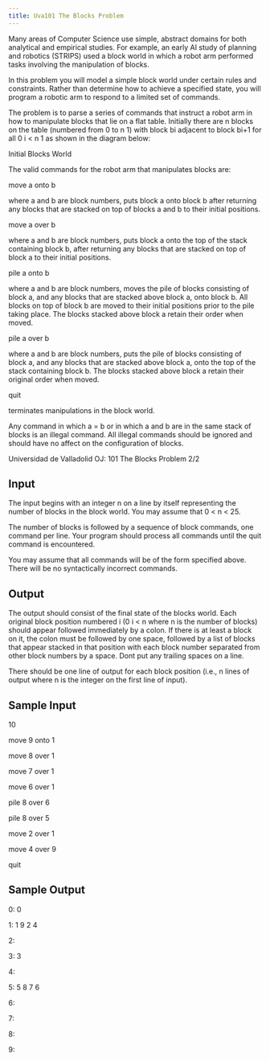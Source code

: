 ```yaml
---
title: Uva101 The Blocks Problem
---
```


Many areas of Computer Science use simple, abstract domains for both analytical and empirical studies.
For example, an early AI study of planning and robotics (STRIPS) used a block world in which a robot
arm performed tasks involving the manipulation of blocks.

In this problem you will model a simple block world under certain rules and constraints. Rather
than determine how to achieve a specified state, you will program a robotic arm to respond to a
limited set of commands.

The problem is to parse a series of commands that instruct a robot arm in how to manipulate blocks
that lie on a flat table. Initially there are n blocks on the table (numbered from 0 to n 1) with block
bi adjacent to block bi+1 for all 0  i < n 1 as shown in the diagram below:

Initial Blocks World

The valid commands for the robot arm that manipulates blocks are:

 move a onto b

where a and b are block numbers, puts block a onto block b after returning any blocks that are
stacked on top of blocks a and b to their initial positions.

 move a over b

where a and b are block numbers, puts block a onto the top of the stack containing block b, after
returning any blocks that are stacked on top of block a to their initial positions.

 pile a onto b

where a and b are block numbers, moves the pile of blocks consisting of block a, and any blocks
that are stacked above block a, onto block b. All blocks on top of block b are moved to their
initial positions prior to the pile taking place. The blocks stacked above block a retain their order
when moved.

 pile a over b

where a and b are block numbers, puts the pile of blocks consisting of block a, and any blocks
that are stacked above block a, onto the top of the stack containing block b. The blocks stacked
above block a retain their original order when moved.

 quit

terminates manipulations in the block world.

Any command in which a = b or in which a and b are in the same stack of blocks is an illegal
command. All illegal commands should be ignored and should have no affect on the configuration of
blocks.



Universidad de Valladolid OJ: 101  The Blocks Problem 2/2

## Input
The input begins with an integer n on a line by itself representing the number of blocks in the block
world. You may assume that 0 < n < 25.

The number of blocks is followed by a sequence of block commands, one command per line. Your
program should process all commands until the quit command is encountered.

You may assume that all commands will be of the form specified above. There will be no syntactically
incorrect commands.

## Output
The output should consist of the final state of the blocks world. Each original block position numbered
i (0  i < n where n is the number of blocks) should appear followed immediately by a colon. If there
is at least a block on it, the colon must be followed by one space, followed by a list of blocks that appear
stacked in that position with each block number separated from other block numbers by a space. Dont
put any trailing spaces on a line.

There should be one line of output for each block position (i.e., n lines of output where n is the
integer on the first line of input).

## Sample Input
<p>10</p><p>move 9 onto 1</p><p>move 8 over 1</p><p>move 7 over 1</p><p>move 6 over 1</p><p>pile 8 over 6</p><p>pile 8 over 5</p><p>move 2 over 1</p><p>move 4 over 9</p><p>quit</p><p></p>

## Sample Output
<p>0: 0</p><p>1: 1 9 2 4</p><p>2:</p><p>3: 3</p><p>4:</p><p>5: 5 8 7 6</p><p>6:</p><p>7:</p><p>8:</p><p>9:</p>